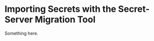 [title]: # (Importing Secrets with the Secret-Server Migration Tool)
[tags]: # (XXX)
[priority]: # (4571)
# Importing Secrets with the Secret-Server Migration Tool
Something here.
